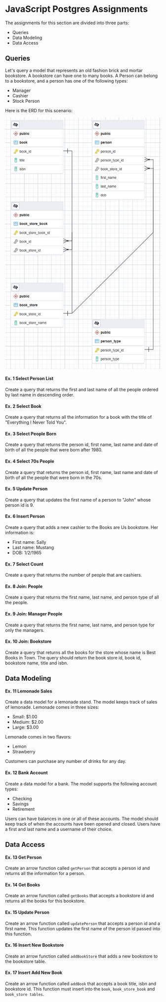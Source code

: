 # JavaScript Postgres Assignments

The assignments for this section are divided into three parts:
- Queries
- Data Modeling
- Data Access

## Queries

Let's query a model that represents an old fashion brick and mortar bookstore.  A bookstore can have one to many books.  A Person can belong to a bookstore, and a person has one of the following types:
  - Manager
  - Cashier
  - Stock Person

Here is the ERD for this scenario:

![](./docs/erd.png)

#### Ex. 1 Select Person List
Create a query that returns the first and last name of all the people ordered by last name in descending order.

#### Ex. 2 Select Book
Create a query that returns all the information for a book with the title of "Everything I Never Told You".

#### Ex. 3 Select People Born
Create a query that returns the person id, first name, last name and date of birth of all the people that were born after 1980.

#### Ex. 4 Select 70s People
Create a query that returns the person id, first name, last name and date of birth of all the people that were born in the 70s.

#### Ex. 5 Update Person
Create a query that updates the first name of a person to "John" whose person id is 9.

#### Ex. 6 Insert Person
Create a query that adds a new cashier to the Books are Us bookstore.  Her information is:
 - First name: Sally
 - Last name: Mustang
 - DOB: 1/2/1965

#### Ex. 7 Select Count
Create a query that returns the number of people that are cashiers.

#### Ex. 8 Join: People
Create a query that returns the first name, last name, and person type of all the people.

#### Ex. 9 Join: Manager People
Create a query that returns the first name, last name, and person type for only the managers.

#### Ex. 10 Join: Bookstore
Create a query that returns all the books for the store whose name is Best Books in Town.  The query should return the book store id, book id, bookstore name, title and isbn.

## Data Modeling

#### Ex. 11 Lemonade Sales
Create a data model for a lemonade stand.  The model keeps track of sales of lemonade.  Lemonade comes in three sizes:
- Small: $1.00
- Medium: $2.00
- Large: $3.00

Lemonade comes in two flavors:
- Lemon
- Strawberry

Customers can purchase any number of drinks for any day.

#### Ex. 12 Bank Account
Create a data model for a bank.  The model supports the following account types:
- Checking
- Savings
- Retirement

Users can have balances in one or all of these accounts.  The model should keep track of when the accounts have been opened and closed.  Users have a first and last name and a username of their choice.


## Data Access

#### Ex. 13 Get Person
Create an arrow function called `getPerson` that accepts a person id and returns all the information for a person.

#### Ex. 14 Get Books
Create an arrow function called `getBooks` that accepts a bookstore id and returns all the books for this bookstore.

#### Ex. 15 Update Person
Create an arrow function called `updatePerson` that accepts a person id and a first name.  This function updates the first name of the person id passed into this function.

#### Ex. 16 Insert New Bookstore
Create an arrow function called `addBookStore` that adds a new bookstore to the bookstore table.

#### Ex. 17 Insert Add New Book
Create an arrow function called `addBook` that accepts a book title, isbn and bookstore id.  This function must insert into the `book`, `book_store_book` and `book_store tables`.

